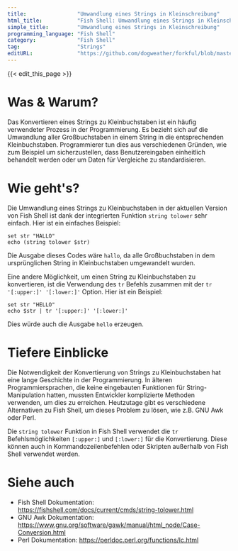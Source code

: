 ```yaml
---
title:                "Umwandlung eines Strings in Kleinschreibung"
html_title:           "Fish Shell: Umwandlung eines Strings in Kleinschreibung"
simple_title:         "Umwandlung eines Strings in Kleinschreibung"
programming_language: "Fish Shell"
category:             "Fish Shell"
tag:                  "Strings"
editURL:              "https://github.com/dogweather/forkful/blob/master/content/de/fish-shell/converting-a-string-to-lower-case.md"
---
```


{{< edit_this_page >}}

# Was & Warum?
Das Konvertieren eines Strings zu Kleinbuchstaben ist ein häufig verwendeter Prozess in der Programmierung. Es bezieht sich auf die Umwandlung aller Großbuchstaben in einem String in die entsprechenden Kleinbuchstaben. Programmierer tun dies aus verschiedenen Gründen, wie zum Beispiel um sicherzustellen, dass Benutzereingaben einheitlich behandelt werden oder um Daten für Vergleiche zu standardisieren.

# Wie geht's?
Die Umwandlung eines Strings zu Kleinbuchstaben in der aktuellen Version von Fish Shell ist dank der integrierten Funktion `string tolower` sehr einfach. Hier ist ein einfaches Beispiel:

```
set str "HALLO"
echo (string tolower $str)
```

Die Ausgabe dieses Codes wäre `hallo`, da alle Großbuchstaben in dem ursprünglichen String in Kleinbuchstaben umgewandelt wurden.

Eine andere Möglichkeit, um einen String zu Kleinbuchstaben zu konvertieren, ist die Verwendung des `tr` Befehls zusammen mit der `tr '[:upper:]' '[:lower:]'` Option. Hier ist ein Beispiel:

```
set str "HELLO"
echo $str | tr '[:upper:]' '[:lower:]'
```

Dies würde auch die Ausgabe `hello` erzeugen.

# Tiefere Einblicke
Die Notwendigkeit der Konvertierung von Strings zu Kleinbuchstaben hat eine lange Geschichte in der Programmierung. In älteren Programmiersprachen, die keine eingebauten Funktionen für String-Manipulation hatten, mussten Entwickler komplizierte Methoden verwenden, um dies zu erreichen. Heutzutage gibt es verschiedene Alternativen zu Fish Shell, um dieses Problem zu lösen, wie z.B. GNU Awk oder Perl.

Die `string tolower` Funktion in Fish Shell verwendet die `tr` Befehlsmöglichkeiten `[:upper:]` und `[:lower:]` für die Konvertierung. Diese können auch in Kommandozeilenbefehlen oder Skripten außerhalb von Fish Shell verwendet werden.

# Siehe auch
- Fish Shell Dokumentation: https://fishshell.com/docs/current/cmds/string-tolower.html
- GNU Awk Dokumentation: https://www.gnu.org/software/gawk/manual/html_node/Case-Conversion.html
- Perl Dokumentation: https://perldoc.perl.org/functions/lc.html